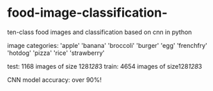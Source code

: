 # food-image-classification-
ten-class food images and classification based on cnn in python

image categories:
'apple'
'banana'
'broccoli'
'burger'
'egg'
'frenchfry'
'hotdog'
'pizza'
'rice'
'strawberry'

test: 1168 images of size 128*128*3
train: 4654 images of size128*128*3

CNN model accuracy: over 90%!
